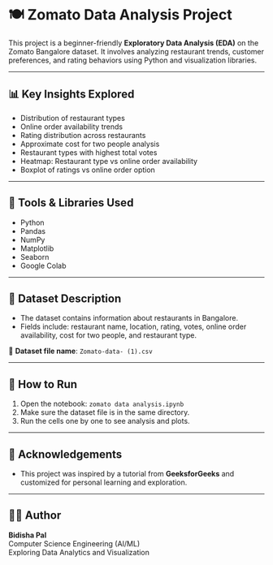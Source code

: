 
# 🍽️ Zomato Data Analysis Project

This project is a beginner-friendly **Exploratory Data Analysis (EDA)** on the Zomato Bangalore dataset. It involves analyzing restaurant trends, customer preferences, and rating behaviors using Python and visualization libraries.

---

## 📊 Key Insights Explored
- Distribution of restaurant types
- Online order availability trends
- Rating distribution across restaurants
- Approximate cost for two people analysis
- Restaurant types with highest total votes
- Heatmap: Restaurant type vs online order availability
- Boxplot of ratings vs online order option

---

## 🧰 Tools & Libraries Used
- Python
- Pandas
- NumPy
- Matplotlib
- Seaborn
- Google Colab

---

## 📝 Dataset Description
- The dataset contains information about restaurants in Bangalore.
- Fields include: restaurant name, location, rating, votes, online order availability, cost for two people, and restaurant type.

📁 **Dataset file name**: `Zomato-data- (1).csv`

---

## 📌 How to Run
1. Open the notebook: `zomato data analysis.ipynb`
2. Make sure the dataset file is in the same directory.
3. Run the cells one by one to see analysis and plots.

---

## 🙌 Acknowledgements
- This project was inspired by a tutorial from **GeeksforGeeks** and customized for personal learning and exploration.

---

## 👩‍💻 Author
**Bidisha Pal**  
Computer Science Engineering (AI/ML)  
Exploring Data Analytics and Visualization  
